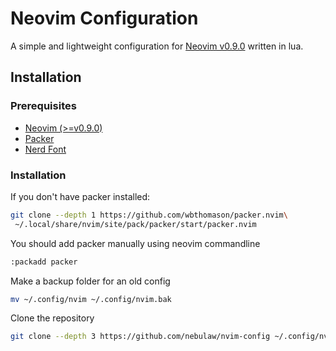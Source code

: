 # Neovim Configuration

A simple and lightweight configuration for [Neovim v0.9.0](https://github.com/neovim/neovim) written in lua.

Installation
-----
### Prerequisites
* [Neovim (>=v0.9.0)](https://github.com/neovim/neovim) 
* [Packer](https://github.com/wbthomason/packer.nvim)
* [Nerd Font](https://github.com/ryanoasis/nerd-fonts)

### Installation
If you don't have packer installed:
```sh
git clone --depth 1 https://github.com/wbthomason/packer.nvim\
 ~/.local/share/nvim/site/pack/packer/start/packer.nvim
```

You should add packer manually using neovim commandline
```sh
:packadd packer
```

Make a backup folder for an old config
```sh
mv ~/.config/nvim ~/.config/nvim.bak 
```
Clone the repository
```bash
git clone --depth 3 https://github.com/nebulaw/nvim-config ~/.config/nvim
```






